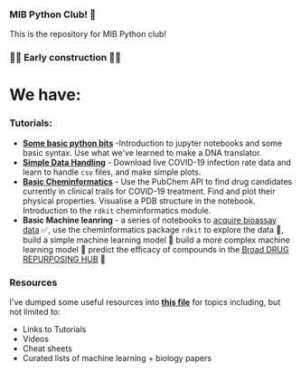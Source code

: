 ### MIB Python Club! :snake:

This is the repository for MIB Python club!

### 🚧🚧 Early construction 🚧🚧

# We have:
### Tutorials:
* **[Some basic python bits](https://github.com/UoMMIB/Python-Club/blob/master/Tutorials/BasicBitsPython.ipynb)**  -Introduction to jupyter notebooks and some basic syntax. Use what we've learned to make a DNA translator.
* **[Simple Data Handling](https://github.com/UoMMIB/Python-Club/blob/master/Tutorials/IntroToDataWranglingWithPandas.ipynb)** - Download live COVID-19 infection rate data and learn to handle ```csv``` files, and make simple plots.
* **[Basic Cheminformatics](https://github.com/UoMMIB/Python-Club/blob/master/Tutorials/IntroToCheminformatics.ipynb)** - Use the PubChem API to find drug candidates currently in clinical trails for COVID-19 treatment. Find and plot their physical properties. Visualise a PDB structure in the notebook. Introduction to the ```rdkit``` cheminformatics module.
* **Basic Machine leanring** - a series of notebooks to [acquire bioassay data](https://github.com/UoMMIB/Python-Club/blob/master/Tutorials/PL-Pro/PL-Pro-Part1-DataAcquisition.ipynb) ✅, use the cheminformatics package ```rdkit``` to explore the data 🚧, build a simple machine learning model 🚧 build a more complex machine learning model 🚧 predict the efficacy of compounds in the [Broad DRUG REPURPOSING HUB](https://www.broadinstitute.org/drug-repurposing-hub) 🚧

### Resources
I've dumped some useful resources into [**this file**](https://github.com/UoMMIB/Python-Club/blob/master/Resoruces/resources.md) for topics including, but not limited to:
* Links to Tutorials
* Videos
* Cheat sheets
* Curated lists of machine learning + biology papers
